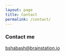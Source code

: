 ```yaml
---
layout: page
title: Contact
permalink: /contact/
---
```


### Contact me

[bshabash@brainstation.io](mailto:bshabash@brainstation.io)